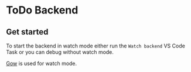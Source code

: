 # ToDo Backend

## Get started

To start the backend in watch mode either run the `Watch backend` VS Code Task or you can debug without watch mode.

[Gow](https://github.com/mitranim/gow) is used for watch mode.